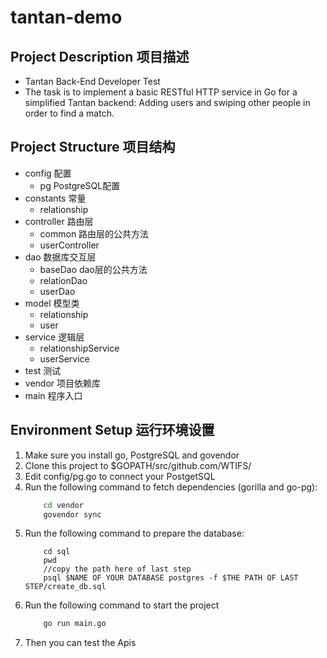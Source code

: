 # tantan-demo

## Project Description 项目描述
- Tantan Back-End Developer Test 
- The task is to implement a basic RESTful HTTP service in Go for a simplified Tantan backend:
                                   Adding users and swiping other people in order to find a match. 

## Project Structure 项目结构
- config 配置
  - pg PostgreSQL配置
- constants 常量
  - relationship
- controller 路由层
  - common 路由层的公共方法
  - userController 
- dao 数据库交互层
  - baseDao dao层的公共方法
  - relationDao
  - userDao
- model 模型类
  - relationship
  - user
- service 逻辑层
  - relationshipService
  - userService
- test 测试
- vendor 项目依赖库
- main 程序入口

## Environment Setup 运行环境设置
1. Make sure you install go, PostgreSQL and govendor
2. Clone this project to $GOPATH/src/github.com/WTIFS/
3. Edit config/pg.go to connect your PostgetSQL
4. Run the following command to fetch dependencies (gorilla and go-pg): 
    ```bash
        cd vendor
        govendor sync
    ```
5. Run the following command to prepare the database:
    ```
        cd sql
        pwd 
        //copy the path here of last step
        psql $NAME OF YOUR DATABASE postgres -f $THE PATH OF LAST STEP/create_db.sql
    ```
5. Run the following command to start the project
    ```bash
        go run main.go
    ```
7. Then you can test the Apis